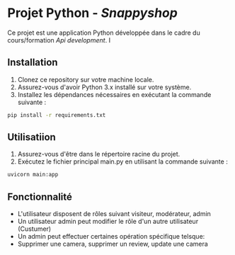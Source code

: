 # Projet Python - *Snappyshop*

Ce projet est une application Python développée dans le cadre du cours/formation *Api development*. I

## Installation

1. Clonez ce repository sur votre machine locale.
2. Assurez-vous d'avoir Python 3.x installé sur votre système.
3. Installez les dépendances nécessaires en exécutant la commande suivante :

```bash
pip install -r requirements.txt

```

## Utilisatiion

1. Assurez-vous d'être dans le répertoire racine du projet.
2. Exécutez le fichier principal main.py en utilisant la commande suivante :

```bash
uvicorn main:app 

```

## Fonctionnalité 

-  L'utilisateur disposent de rôles suivant visiteur, modérateur, admin
-  Un utilisateur admin peut modifier le rôle d'un autre utilisateur (Custumer)
-  Un admin peut effectuer certaines opération spécifique telsque:
  - Supprimer une camera, supprimer un review, update une camera 
